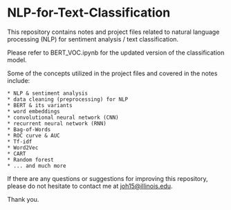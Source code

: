 # NLP-for-Text-Classification

This repository contains notes and project files related to natural language processing (NLP) for sentiment analysis / text classification.

Please refer to BERT_VOC.ipynb for the updated version of the classification model.

Some of the concepts utilized in the project files and covered in the notes include:

    * NLP & sentiment analysis
    * data cleaning (preprocessing) for NLP
    * BERT & its variants
    * word embeddings
    * convolutional neural network (CNN)
    * recurrent neural network (RNN)
    * Bag-of-Words
    * ROC curve & AUC
    * Tf-idf
    * Word2Vec
    * CART
    * Random forest
    * ... and much more

If there are any questions or suggestions for improving this repository, please do not hesitate to contact me at joh15@illinois.edu.


Thank you.

